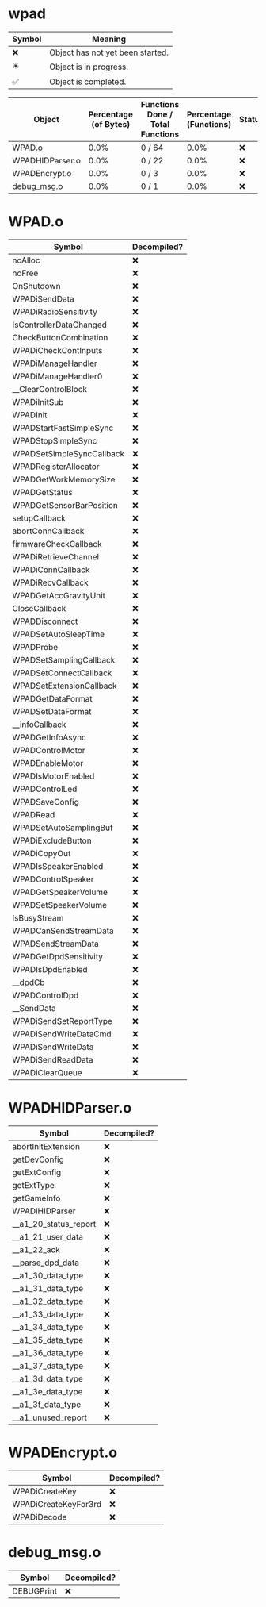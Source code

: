 # wpad
| Symbol | Meaning 
| ------------- | ------------- 
| :x: | Object has not yet been started. 
| :eight_pointed_black_star: | Object is in progress. 
| :white_check_mark: | Object is completed. 


| Object | Percentage (of Bytes) | Functions Done / Total Functions | Percentage (Functions) | Status 
| ------------- | ------------- | ------------- | ------------- | ------------- 
| WPAD.o | 0.0% | 0 / 64 | 0.0% | :x: 
| WPADHIDParser.o | 0.0% | 0 / 22 | 0.0% | :x: 
| WPADEncrypt.o | 0.0% | 0 / 3 | 0.0% | :x: 
| debug_msg.o | 0.0% | 0 / 1 | 0.0% | :x: 


# WPAD.o
| Symbol | Decompiled? |
| ------------- | ------------- |
| noAlloc | :x: |
| noFree | :x: |
| OnShutdown | :x: |
| WPADiSendData | :x: |
| WPADiRadioSensitivity | :x: |
| IsControllerDataChanged | :x: |
| CheckButtonCombination | :x: |
| WPADiCheckContInputs | :x: |
| WPADiManageHandler | :x: |
| WPADiManageHandler0 | :x: |
| __ClearControlBlock | :x: |
| WPADiInitSub | :x: |
| WPADInit | :x: |
| WPADStartFastSimpleSync | :x: |
| WPADStopSimpleSync | :x: |
| WPADSetSimpleSyncCallback | :x: |
| WPADRegisterAllocator | :x: |
| WPADGetWorkMemorySize | :x: |
| WPADGetStatus | :x: |
| WPADGetSensorBarPosition | :x: |
| setupCallback | :x: |
| abortConnCallback | :x: |
| firmwareCheckCallback | :x: |
| WPADiRetrieveChannel | :x: |
| WPADiConnCallback | :x: |
| WPADiRecvCallback | :x: |
| WPADGetAccGravityUnit | :x: |
| CloseCallback | :x: |
| WPADDisconnect | :x: |
| WPADSetAutoSleepTime | :x: |
| WPADProbe | :x: |
| WPADSetSamplingCallback | :x: |
| WPADSetConnectCallback | :x: |
| WPADSetExtensionCallback | :x: |
| WPADGetDataFormat | :x: |
| WPADSetDataFormat | :x: |
| __infoCallback | :x: |
| WPADGetInfoAsync | :x: |
| WPADControlMotor | :x: |
| WPADEnableMotor | :x: |
| WPADIsMotorEnabled | :x: |
| WPADControlLed | :x: |
| WPADSaveConfig | :x: |
| WPADRead | :x: |
| WPADSetAutoSamplingBuf | :x: |
| WPADiExcludeButton | :x: |
| WPADiCopyOut | :x: |
| WPADIsSpeakerEnabled | :x: |
| WPADControlSpeaker | :x: |
| WPADGetSpeakerVolume | :x: |
| WPADSetSpeakerVolume | :x: |
| IsBusyStream | :x: |
| WPADCanSendStreamData | :x: |
| WPADSendStreamData | :x: |
| WPADGetDpdSensitivity | :x: |
| WPADIsDpdEnabled | :x: |
| __dpdCb | :x: |
| WPADControlDpd | :x: |
| __SendData | :x: |
| WPADiSendSetReportType | :x: |
| WPADiSendWriteDataCmd | :x: |
| WPADiSendWriteData | :x: |
| WPADiSendReadData | :x: |
| WPADiClearQueue | :x: |


# WPADHIDParser.o
| Symbol | Decompiled? |
| ------------- | ------------- |
| abortInitExtension | :x: |
| getDevConfig | :x: |
| getExtConfig | :x: |
| getExtType | :x: |
| getGameInfo | :x: |
| WPADiHIDParser | :x: |
| __a1_20_status_report | :x: |
| __a1_21_user_data | :x: |
| __a1_22_ack | :x: |
| __parse_dpd_data | :x: |
| __a1_30_data_type | :x: |
| __a1_31_data_type | :x: |
| __a1_32_data_type | :x: |
| __a1_33_data_type | :x: |
| __a1_34_data_type | :x: |
| __a1_35_data_type | :x: |
| __a1_36_data_type | :x: |
| __a1_37_data_type | :x: |
| __a1_3d_data_type | :x: |
| __a1_3e_data_type | :x: |
| __a1_3f_data_type | :x: |
| __a1_unused_report | :x: |


# WPADEncrypt.o
| Symbol | Decompiled? |
| ------------- | ------------- |
| WPADiCreateKey | :x: |
| WPADiCreateKeyFor3rd | :x: |
| WPADiDecode | :x: |


# debug_msg.o
| Symbol | Decompiled? |
| ------------- | ------------- |
| DEBUGPrint | :x: |



